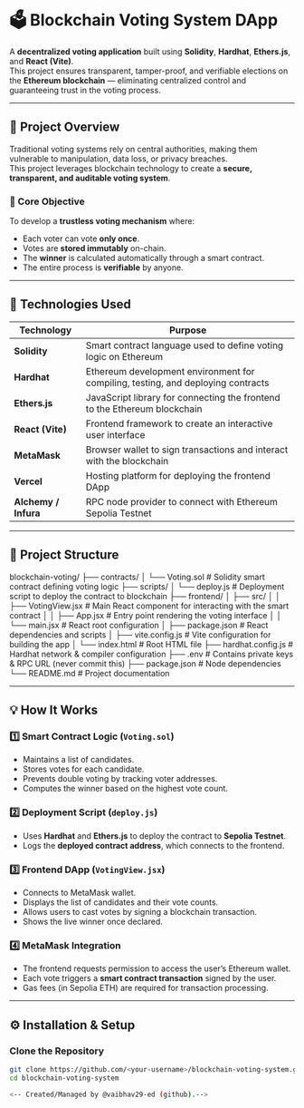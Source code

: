 # 🗳️ Blockchain Voting System DApp

A **decentralized voting application** built using **Solidity**, **Hardhat**, **Ethers.js**, and **React (Vite)**.  
This project ensures transparent, tamper-proof, and verifiable elections on the **Ethereum blockchain** — eliminating centralized control and guaranteeing trust in the voting process.

---

## 🚀 Project Overview

Traditional voting systems rely on central authorities, making them vulnerable to manipulation, data loss, or privacy breaches.  
This project leverages blockchain technology to create a **secure, transparent, and auditable voting system**.

### 🎯 Core Objective
To develop a **trustless voting mechanism** where:
- Each voter can vote **only once**.
- Votes are **stored immutably** on-chain.
- The **winner** is calculated automatically through a smart contract.
- The entire process is **verifiable** by anyone.

---

## 🧩 Technologies Used

| Technology | Purpose |
|-------------|----------|
| **Solidity** | Smart contract language used to define voting logic on Ethereum |
| **Hardhat** | Ethereum development environment for compiling, testing, and deploying contracts |
| **Ethers.js** | JavaScript library for connecting the frontend to the Ethereum blockchain |
| **React (Vite)** | Frontend framework to create an interactive user interface |
| **MetaMask** | Browser wallet to sign transactions and interact with the blockchain |
| **Vercel** | Hosting platform for deploying the frontend DApp |
| **Alchemy / Infura** | RPC node provider to connect with Ethereum Sepolia Testnet |

---

## 📁 Project Structure

blockchain-voting/
├── contracts/
│ └── Voting.sol # Solidity smart contract defining voting logic
├── scripts/
│ └── deploy.js # Deployment script to deploy the contract to blockchain
├── frontend/
│ ├── src/
│ │ ├── VotingView.jsx # Main React component for interacting with the smart contract
│ │ ├── App.jsx # Entry point rendering the voting interface
│ │ └── main.jsx # React root configuration
│ ├── package.json # React dependencies and scripts
│ ├── vite.config.js # Vite configuration for building the app
│ └── index.html # Root HTML file
├── hardhat.config.js # Hardhat network & compiler configuration
├── .env # Contains private keys & RPC URL (never commit this)
├── package.json # Node dependencies
└── README.md # Project documentation

---

## 💡 How It Works

### 1️⃣ **Smart Contract Logic (`Voting.sol`)**
- Maintains a list of candidates.
- Stores votes for each candidate.
- Prevents double voting by tracking voter addresses.
- Computes the winner based on the highest vote count.

### 2️⃣ **Deployment Script (`deploy.js`)**
- Uses **Hardhat** and **Ethers.js** to deploy the contract to **Sepolia Testnet**.
- Logs the **deployed contract address**, which connects to the frontend.

### 3️⃣ **Frontend DApp (`VotingView.jsx`)**
- Connects to MetaMask wallet.
- Displays the list of candidates and their vote counts.
- Allows users to cast votes by signing a blockchain transaction.
- Shows the live winner once declared.

### 4️⃣ **MetaMask Integration**
- The frontend requests permission to access the user’s Ethereum wallet.
- Each vote triggers a **smart contract transaction** signed by the user.
- Gas fees (in Sepolia ETH) are required for transaction processing.

---

## ⚙️ Installation & Setup

### Clone the Repository
```bash
git clone https://github.com/<your-username>/blockchain-voting-system.git
cd blockchain-voting-system

<-- Created/Managed by @vaibhav29-ed (github).-->
